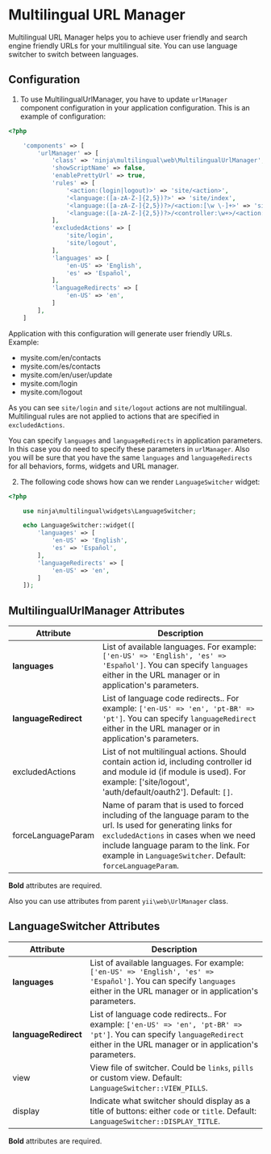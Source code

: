 Multilingual URL Manager
============

Multilingual URL Manager helps you to achieve user friendly and search engine 
friendly URLs for your multilingual site. You can use language switcher to switch 
between languages.


Configuration
------

1. To use MultilingualUrlManager, you have to update `urlManager` component configuration 
in your application configuration. This is an example of configuration:

```php
<?php

    'components' => [
        'urlManager' => [
            'class' => 'ninja\multilingual\web\MultilingualUrlManager',
            'showScriptName' => false,
            'enablePrettyUrl' => true,
            'rules' => [
                '<action:(login|logout)>' => 'site/<action>',
                '<language:([a-zA-Z-]{2,5})?>' => 'site/index',
                '<language:([a-zA-Z-]{2,5})?>/<action:[\w \-]+>' => 'site/<action>',
                '<language:([a-zA-Z-]{2,5})?>/<controller:\w+>/<action:\w+>' => '<controller>/<action>',
            ],
            'excludedActions' => [
                'site/login',
                'site/logout',
            ],
            'languages' => [
                'en-US' => 'English',
                'es' => 'Español',
            ],
            'languageRedirects' => [
                'en-US' => 'en',
            ]
        ],
    ]
```

Application with this configuration will generate user friendly URLs. Example:

- mysite.com/en/contacts
- mysite.com/es/contacts
- mysite.com/en/user/update
- mysite.com/login
- mysite.com/logout

As you can see `site/login` and `site/logout` actions are not multilingual. 
Multilingual rules are not applied to actions that are specified in `excludedActions`. 

You can specify `languages` and `languageRedirects` in application parameters. In 
this case you do need to specify these parameters in `urlManager`. Also you will 
be sure that you have the same `languages` and `languageRedirects` for all behaviors, 
forms, widgets and URL manager.


2. The following code shows how can we render `LanguageSwitcher` widget:

```php
<?php

    use ninja\multilingual\widgets\LanguageSwitcher;

    echo LanguageSwitcher::widget([
        'languages' => [
            'en-US' => 'English',
            'es' => 'Español',
        ],
        'languageRedirects' => [
            'en-US' => 'en',
        ]
    ]);
```

MultilingualUrlManager Attributes
------

Attribute | Description
----------|------------
**languages** | List of available languages. For example: ```['en-US' => 'English', 'es' => 'Español']```. You can specify `languages` either in the URL manager or in application's parameters.
**languageRedirect** | List of language code redirects.. For example: ```['en-US' => 'en', 'pt-BR' => 'pt']```. You can specify `languageRedirect` either in the URL manager or in application's parameters.
excludedActions | List of not multilingual actions. Should contain action id, including controller id and module id (if module is used). For example: ['site/logout', 'auth/default/oauth2']. Default: `[]`.
forceLanguageParam | Name of param that is used to forced including of the language param to the url. Is used for generating links for `excludedActions` in cases when we need include language param to the link. For example in `LanguageSwitcher`. Default: `forceLanguageParam`.

**Bold** attributes are required.

Also you can use attributes from parent `yii\web\UrlManager` class.

LanguageSwitcher Attributes
------

Attribute | Description
----------|------------
**languages** | List of available languages. For example: ```['en-US' => 'English', 'es' => 'Español']```. You can specify `languages` either in the URL manager or in application's parameters.
**languageRedirect** | List of language code redirects.. For example: ```['en-US' => 'en', 'pt-BR' => 'pt']```. You can specify `languageRedirect` either in the URL manager or in application's parameters.
view | View file of switcher. Could be `links`, `pills` or custom view. Default: `LanguageSwitcher::VIEW_PILLS`.
display | Indicate what switcher should display as a title of buttons: either `code` or `title`. Default: `LanguageSwitcher::DISPLAY_TITLE`.

**Bold** attributes are required. 